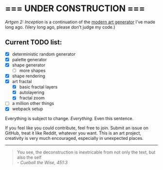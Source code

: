 # === UNDER CONSTRUCTION ===

_Artgen 2: Inception_ is a continuation of the [modern art generator](https://b3nsn0w.github.io/artgen/main.html) I've made long ago. (Very long ago, please don't judge my code.)

## Current TODO list:

- [x] deterministic random generator
- [x] palette generator
- [x] shape generator
  - [ ] more shapes
- [x] shape rendering
- [x] art fractal
  - [x] basic fractal layers
  - [x] autolayering
  - [x] fractal zoom
- [ ] a million other things
- [x] webpack setup

Everything is subject to change. _Everything._ Even this sentence.

If you feel like you could contribute, feel free to join. Submit an issue on GitHub, treat it like Reddit, whatever you want. This is an art project, creativity is very much encouraged, especially in unexpected places.

---

> You see, the deconstruction is inextricable from not only the text, but also the self  
> \- _Cueball the Wise, 451:3_